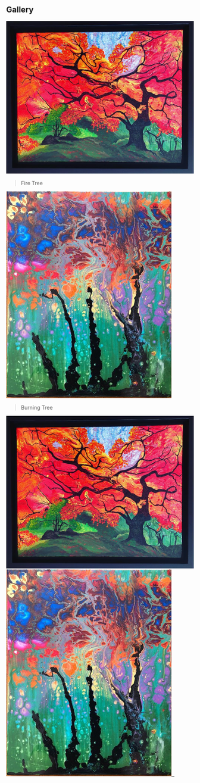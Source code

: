 
## Gallery

<a href="http://2cupsofart.com"><img src="firetree.jpg" title="FireTree" alt="2cupsofart"></a>
> Fire Tree

<a href="http://2cupsofart.com"><img src="burning tree.PNG" title="FireTree" alt="2cupsofart"></a>
> Burning Tree

<a id="single_1" href="firetree.jpg" title="Fire Tree by JenTag">
	<img src="firetree.jpg" alt="" />
</a>
<a id="single_2" href="burning tree.png" title="Burning Tree by JenTag">
	<img src="burning tree.png" alt="" />
</a>
<a id="single_3" href="http://farm9.staticflickr.com/8542/29466009773_a809b99d19_b.jpg" title="aletsch (|| | | gamma | | ||)">
	<img src="http://farm9.staticflickr.com/8542/29466009773_a809b99d19_m.jpg" alt="" />
</a>
<a id="single_4" href="http://farm2.staticflickr.com/1514/23919332220_60b7867d60_b.jpg" title="the forest at dawn (Luca-Anconetani)">
	<img src="http://farm2.staticflickr.com/1514/23919332220_60b7867d60_m.jpg" alt="" />
</a>
